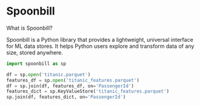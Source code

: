 # Spoonbill

What is Spoonbill?

Spoonbill is a Python library that provides a lightweight, universal interface for ML data stores. It helps Python users
explore and transform data of any size, stored anywhere.

```python
import spoonbill as sp

df = sp.open('titanic.parquet')
features_df = sp.open('titanic_features.parquet')
df = sp.join(df, features_df, on='PassengerId')
features_dict = sp.KeyValueStore('titanic_features.parquet')
sp.join(df, features_dict, on='PassengerId')



```
